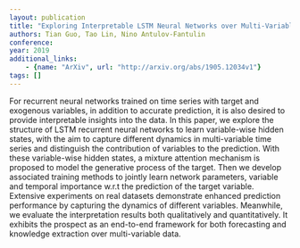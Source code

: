```yaml
---
layout: publication
title: "Exploring Interpretable LSTM Neural Networks over Multi-Variable Data"
authors: Tian Guo, Tao Lin, Nino Antulov-Fantulin
conference: 
year: 2019
additional_links: 
    - {name: "ArXiv", url: "http://arxiv.org/abs/1905.12034v1"}
tags: []
---
```

For recurrent neural networks trained on time series with target and
exogenous variables, in addition to accurate prediction, it is also desired to
provide interpretable insights into the data. In this paper, we explore the
structure of LSTM recurrent neural networks to learn variable-wise hidden
states, with the aim to capture different dynamics in multi-variable time
series and distinguish the contribution of variables to the prediction. With
these variable-wise hidden states, a mixture attention mechanism is proposed to
model the generative process of the target. Then we develop associated training
methods to jointly learn network parameters, variable and temporal importance
w.r.t the prediction of the target variable. Extensive experiments on real
datasets demonstrate enhanced prediction performance by capturing the dynamics
of different variables. Meanwhile, we evaluate the interpretation results both
qualitatively and quantitatively. It exhibits the prospect as an end-to-end
framework for both forecasting and knowledge extraction over multi-variable
data.